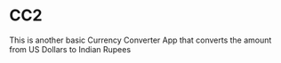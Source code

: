 # CC2
This is another basic Currency Converter App that converts the amount from US Dollars to Indian Rupees 
